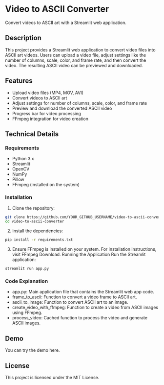 # Video to ASCII Converter

Convert videos to ASCII art with a Streamlit web application.

## Description

This project provides a Streamlit web application to convert video files into ASCII art videos. Users can upload a video file, adjust settings like the number of columns, scale, color, and frame rate, and then convert the video. The resulting ASCII video can be previewed and downloaded.

## Features

- Upload video files (MP4, MOV, AVI)
- Convert videos to ASCII art
- Adjust settings for number of columns, scale, color, and frame rate
- Preview and download the converted ASCII video
- Progress bar for video processing
- FFmpeg integration for video creation

## Technical Details

### Requirements

- Python 3.x
- Streamlit
- OpenCV
- NumPy
- Pillow
- FFmpeg (installed on the system)

### Installation

1. Clone the repository:

```sh
git clone https://github.com/YOUR_GITHUB_USERNAME/video-to-ascii-converter.git
cd video-to-ascii-converter
```

2. Install the dependencies:
```sh
pip install -r requirements.txt
```

3. Ensure FFmpeg is installed on your system. For installation instructions, visit FFmpeg Download.
Running the Application
Run the Streamlit application:

```sh
streamlit run app.py
```

### Code Explanation
- app.py: Main application file that contains the Streamlit web app code.
- frame_to_ascii: Function to convert a video frame to ASCII art.
- ascii_to_image: Function to convert ASCII art to an image.
- create_video_with_ffmpeg: Function to create a video from ASCII images using FFmpeg.
- process_video: Cached function to process the video and generate ASCII images.

## Demo
You can try the demo here.

## License
This project is licensed under the MIT License.




